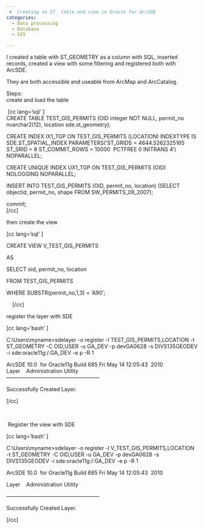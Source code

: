 ```yaml
---
 #  Creating an ST_ table and view in Oracle for ArcSDE
categories:
  - Data processing
  - Database
  - GIS

---
```

I created a table with ST_GEOMETRY as a column with SQL, inserted records, created a view with some filtering and registered both with ArcSDE.

They are both accessible and useable from ArcMap and ArcCatalog.

Steps:  
create and load the table

 [cc lang=&#8217;sql&#8217; ]  
CREATE TABLE TEST\_GIS\_PERMITS (OID integer NOT NULL, permit\_no nvarchar2(12), location sde.st\_geometry);

CREATE INDEX IX1\_TGP ON TEST\_GIS\_PERMITS (LOCATION) INDEXTYPE IS SDE.ST\_SPATIAL\_INDEX PARAMETERS(&#8216;ST\_GRIDS = 4644.5262325165 ST\_SRID = 8 ST\_COMMIT_ROWS = 10000  PCTFREE 0 INITRANS 4&#8242;) NOPARALLEL;

CREATE UNIQUE INDEX UX1\_TGP ON TEST\_GIS_PERMITS (OID) NOLOGGING NOPARALLEL;

INSERT INTO TEST\_GIS\_PERMITS (OID, permit\_no, location) (SELECT objectid, permit\_no, shape FROM SW\_PERMITS\_09_2007);

commit;  
[/cc]

then create the view

[cc lang=&#8217;sql&#8217; ]

CREATE VIEW V\_TEST\_GIS_PERMITS

AS

SELECT oid, permit_no, location

FROM TEST\_GIS\_PERMITS

WHERE SUBSTR(permit_no,1,3) = &#8216;A90&#8242;;

    [/cc]

register the layer with SDE

[cc lang=&#8217;bash&#8217; ]

C:\Users\myname>sdelayer -o register -l TEST\_GIS\_PERMITS,LOCATION -t ST\_GEOMETRY -C OID,USER -u GA\_DEV -p devGA0628 -s DIVS135GEODEV -i sde:oracle11g:/:GA_DEV -e p -R 1

ArcSDE 10.0  for Oracle11g Build 685 Fri May 14 12:05:43  2010  
Layer    Administration Utility  
&#8212;&#8212;&#8212;&#8212;&#8212;&#8212;&#8212;&#8212;&#8212;&#8212;&#8212;&#8212;&#8212;&#8212;&#8212;&#8212;&#8212;&#8211;

Successfully Created Layer.

[/cc]

&nbsp;

 Register the view with SDE

[cc lang=&#8217;bash&#8217; ]

C:\Users\myname>sdelayer -o register -l V\_TEST\_GIS\_PERMITS,LOCATION -t ST\_GEOMETRY -C OID,USER -u GA\_DEV -p devGA0628 -s DIVS135GEODEV -i sde:oracle11g:/:GA\_DEV -e p -R 1

ArcSDE 10.0  for Oracle11g Build 685 Fri May 14 12:05:43  2010

Layer    Administration Utility

&#8212;&#8212;&#8212;&#8212;&#8212;&#8212;&#8212;&#8212;&#8212;&#8212;&#8212;&#8212;&#8212;&#8212;&#8212;&#8212;&#8212;&#8211;

<span>Successfully Created Layer.</p> 

<p>
  [/cc]
</p>

<p>
</p>